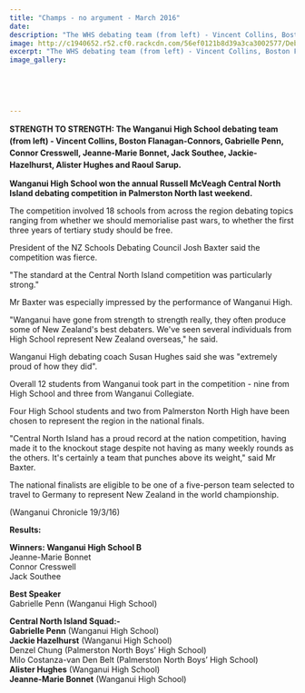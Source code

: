 ```yaml
---
title: "Champs - no argument - March 2016"
date: 
description: "The WHS debating team (from left) - Vincent Collins, Boston Flanagan-Connors, Gabrielle Penn, Connor Cresswell, Jeanne-Marie Bonnet, Jack Southee, Jackie-Hazelhurst, Alister Hughes and Raoul Sarup."
image: http://c1940652.r52.cf0.rackcdn.com/56ef0121b8d39a3ca3002577/Debating-team-won-Russell-McVeagh-comp-March-2016.jpg
excerpt: "The WHS debating team (from left) - Vincent Collins, Boston Flanagan-Connors, Gabrielle Penn, Connor Cresswell, Jeanne-Marie Bonnet, Jack Southee, Jackie-Hazelhurst, Alister Hughes and Raoul Sarup."
image_gallery:
    
    
    
    
    
---
```


<p><strong style="line-height: 1.5;">STRENGTH TO STRENGTH: The Wanganui High School debating team (from left) - Vincent Collins, Boston Flanagan-Connors, Gabrielle Penn, Connor Cresswell, Jeanne-Marie Bonnet, Jack Southee, Jackie-Hazelhurst, Alister Hughes and Raoul Sarup.</strong></p>
<p><strong>Wanganui High School won the annual Russell McVeagh Central North Island debating competition in Palmerston North last weekend.</strong></p>
<p>The competition involved 18 schools from across the region debating topics ranging from whether we should memorialise past wars, to whether the first three years of tertiary study should be free.</p>
<p>President of the NZ Schools Debating Council Josh Baxter said the competition was fierce.</p>
<p>"The standard at the Central North Island competition was particularly strong."</p>
<p>Mr Baxter was especially impressed by the performance of Wanganui High.</p>
<p>"Wanganui have gone from strength to strength really, they often produce some of New Zealand's best debaters. We've seen several individuals from High School represent New Zealand overseas," he said.</p>
<p>Wanganui High debating coach Susan Hughes said she was "extremely proud of how they did".</p>
<p>Overall 12 students from Wanganui took part in the competition - nine from High School and three from Wanganui Collegiate.</p>
<p>Four High School students and two from Palmerston North High have been chosen to represent the region in the national finals.</p>
<p>"Central North Island has a proud record at the nation competition, having made it to the knockout stage despite not having as many weekly rounds as the others. It's certainly a team that punches above its weight," said Mr Baxter.</p>
<p>The national finalists are eligible to be one of a five-person team selected to travel to Germany to represent New Zealand in the world championship.</p>
<p>(Wanganui Chronicle 19/3/16)</p>
<p><strong>Results:</strong></p>
<p><strong>Winners: Wanganui High School B<br /></strong>Jeanne-Marie Bonnet<br />Connor Cresswell<br />Jack Southee</p>
<p><strong>Best Speaker<br /></strong>Gabrielle Penn (Wanganui High School)</p>
<p><strong>Central North Island Squad:-<br /></strong><strong>Gabrielle Penn</strong>&nbsp;(Wanganui High School)<br /><strong>Jackie Hazelhurst</strong>&nbsp;(Wanganui High School)<br />Denzel Chung (Palmerston North Boys&rsquo; High School)<br />Milo Costanza-van Den Belt (Palmerston North Boys&rsquo; High School)<br /><strong>Alister Hughes</strong>&nbsp;(Wanganui High School)<br /><strong>Jeanne-Marie Bonnet</strong>&nbsp;(Wanganui High School)</p>

